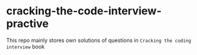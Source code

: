 # cracking-the-code-interview-practive

This repo mainly stores own solutions of questions in `Cracking the coding interview` book
